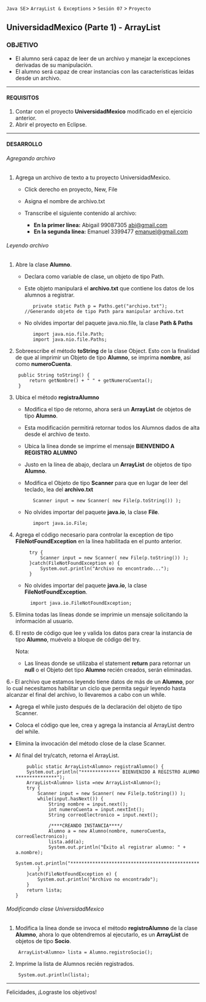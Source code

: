 
`Java SE`> `ArrayList & Exceptions` > `Sesión 07` > `Proyecto`

## UniversidadMexico (Parte 1) - ArrayList

### OBJETIVO

- El alumno será capaz de leer de un archivo y manejar la excepciones derivadas de su manipulación.
- El alumno será capaz de crear instancias con las características leídas desde un archivo.

<hr>

#### REQUISITOS

1. Contar con el proyecto <b>UniversidadMexico</b> modificado en el ejercicio anterior.
2. Abrir el proyecto en Eclipse.

<hr>

#### DESARROLLO

###### Agregando archivo

1. Agrega un archivo de texto a tu proyecto UniversidadMexico.

	- Click derecho en proyecto, New, File
	- Asigna el nombre de archivo.txt
	- Transcribe el siguiente contenido al archivo:
	 
	  - <b>En la primer línea:</b> Abigail 99087305 abi@gmail.com
	  - <b>En la segunda línea:</b> Emanuel 3399477 emanuel@gmail.com
    
###### Leyendo archivo

1. Abre la clase <b>Alumno</b>.

   - Declara como variable de clase, un objeto de tipo Path.
   - Este objeto manipulará el <b>archivo.txt</b> que contiene los datos de los alumnos a registrar.
   
	        private static Path p = Paths.get("archivo.txt"); //Generando objeto de tipo Path para manipular archivo.txt
        
   - No olvides importar del paquete java.nio.file, la clase <b>Path & Paths</b>
   
       		import java.nio.file.Path;
       		import java.nio.file.Paths;
          
2. Sobreescribe el método <b>toString</b> de la clase Object. Esto con la finalidad de que al imprimir un Objeto de tipo <b>Alumno</b>, se imprima <b>nombre</b>, así como <b>numeroCuenta</b>.

		public String toString() {
			return getNombre() + " " + getNumeroCuenta();
		}

3. Ubica el método <b>registraAlumno</b>

   - Modifica el tipo de retorno, ahora será un <b>ArrayList</b> de objetos de tipo <b>Alumno</b>.
   
   	- Esta modificación permitirá retornar todos los Alumnos dados de alta desde el archivo de texto.
	
   - Ubica la línea donde se imprime el mensaje <b>BIENVENIDO A REGISTRO ALUMNO</b>
   - Justo en la línea de abajo, declara un  <b>ArrayList</b> de objetos de tipo <b>Alumno</b>.
   - Modifica el Objeto de tipo <b>Scanner</b> para que en lugar de leer del teclado, lea del <b>archivo.txt</b>
   		  
		    Scanner input = new Scanner( new File(p.toString()) );

   - No olvides importar del paquete <b>java.io</b>, la clase <b>File</b>. 
   
        	import java.io.File;        
        
3. Agrega el código necesario para controlar la exception de tipo <b>FileNotFoundException</b> en la línea habilitada en el punto anterior.

    		try {
			    Scanner input = new Scanner( new File(p.toString()) );
		    }catch(FileNotFoundException e) {
			    System.out.println("Archivo no encontrado...");
		    }
        
    - No olvides importar del paquete <b>java.io</b>, la clase <b>FileNotFoundException</b>.
    
        	import java.io.FileNotFoundException;
                
4. Elimina todas las líneas donde se imprimie un mensaje solicitando la información al usuario.
                        
5. El resto de código que lee y valida los datos para crear la instancia de tipo <b>Alumno</b>, muévelo a bloque de código del try.
   
   Nota: 
   
   - Las líneas donde se utilizaba el statement <b>return</b> para retornar un <b>null</b> o el Objeto det tipo <b>Alumno</b> recién creados, serán eliminadas.
   
6.- El archivo que estamos leyendo tiene datos de más de un <b>Alumno</b>, por lo cual necesitamos habilitar un ciclo que permita seguir leyendo hasta alcanzar el final del archivo, lo llevaremos a cabo con un while.

  - Agrega el while justo después de la declaración del objeto de tipo Scanner.
  - Coloca el código que lee, crea y agrega la instancia al ArrayList dentro del while.
  - Elimina la invocación del método close de la clase Scanner.
  - Al final del try/catch, retorna el ArrayList.

       		public static ArrayList<Alumno> registraAlumno() {		
		 	System.out.println("************** BIENVENIDO A REGISTRO ALUMNO ***************");
		 	ArrayList<Alumno> lista =new ArrayList<Alumno>();		 
		 	try {
		 		Scanner input = new Scanner( new File(p.toString()) );
		 		while(input.hasNext()) {
		 			String nombre = input.next();
					int numeroCuenta = input.nextInt();
					String correoElectronico = input.next();
					
					/****CREANDO INSTANCIA****/
					Alumno a = new Alumno(nombre, numeroCuenta, correoElectronico);
					lista.add(a);
					System.out.println("Éxito al registrar alumno: " + a.nombre);
					System.out.println("************************************************************");						
		 		}		 		
		 	}catch(FileNotFoundException e) {
		 		System.out.println("Archivo no encontrado");
		 	}
			return lista;			
	 	}
 
###### Modificando clase UniversidadMexico

1. Modifica la línea donde se invoca el método <b>registroAlumno</b> de la clase <b>Alumno</b>, ahora lo que obtendremos al ejecutarlo, es un <b>ArrayList</b> de objetos de tipo <b>Socio</b>.

		ArrayList<Alumno> lista = Alumno.registroSocio(); 
		
2. Imprime la lista de Alumnos recién registrados.

		System.out.println(lista);


<hr>

Felicidades, ¡Lograste los objetivos!
